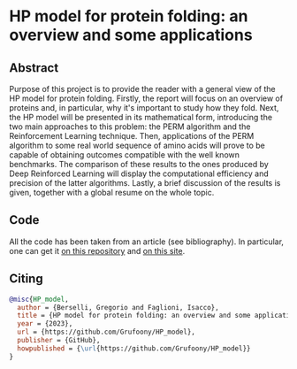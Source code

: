 # HP model for protein folding: an overview and some applications

## Abstract
Purpose of this project is to provide the reader with a general view of the HP model for protein folding.
Firstly, the report will focus on an overview of proteins and, in particular, why it's important to study how they fold.
Next, the HP model will be presented in its mathematical form, introducing the two main approaches to this problem: the PERM algorithm and the Reinforcement Learning technique.
Then, applications of the PERM algorithm to some real world sequence of amino acids will prove to be capable of obtaining outcomes compatible with the well known benchmarks. The comparison of these results to the ones produced by Deep Reinforced Learning will display the computational efficiency and precision of the latter algorithms.
Lastly, a brief discussion of the results is given, together with a global resume on the whole topic.

## Code
All the code has been taken from an article (see bibliography). In particular, one can get it [on this repository](https://github.com/marcin119a/Monte-Carlo-Calculation-of-Protein-Folding) and [on this site](http://www.bioinf.uni-freiburg.de/Software/CPSP/index.html).

## Citing
```BibTex
@misc{HP_model,
  author = {Berselli, Gregorio and Faglioni, Isacco},
  title = {HP model for protein folding: an overview and some applications.},
  year = {2023},
  url = {https://github.com/Grufoony/HP_model},
  publisher = {GitHub},
  howpublished = {\url{https://github.com/Grufoony/HP_model}}
}
```
